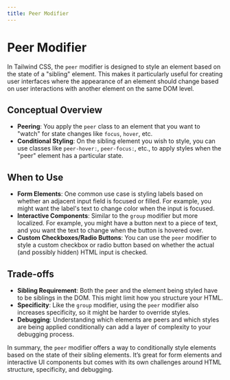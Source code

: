 ```yaml
---
title: Peer Modifier
---
```


# Peer Modifier

In Tailwind CSS, the `peer` modifier is designed to style an element based on the state of a "sibling" element. This makes it particularly useful for creating user interfaces where the appearance of an element should change based on user interactions with another element on the same DOM level.

## Conceptual Overview

- **Peering**: You apply the `peer` class to an element that you want to "watch" for state changes like `focus`, `hover`, etc.
- **Conditional Styling**: On the sibling element you wish to style, you can use classes like `peer-hover:`, `peer-focus:`, etc., to apply styles when the "peer" element has a particular state.

## When to Use

- **Form Elements**: One common use case is styling labels based on whether an adjacent input field is focused or filled. For example, you might want the label's text to change color when the input is focused.
- **Interactive Components**: Similar to the `group` modifier but more localized. For example, you might have a button next to a piece of text, and you want the text to change when the button is hovered over.
- **Custom Checkboxes/Radio Buttons**: You can use the `peer` modifier to style a custom checkbox or radio button based on whether the actual (and possibly hidden) HTML input is checked.

## Trade-offs

- **Sibling Requirement**: Both the peer and the element being styled have to be siblings in the DOM. This might limit how you structure your HTML.
- **Specificity**: Like the `group` modifier, using the `peer` modifier also increases specificity, so it might be harder to override styles.
- **Debugging**: Understanding which elements are peers and which styles are being applied conditionally can add a layer of complexity to your debugging process.

In summary, the `peer` modifier offers a way to conditionally style elements based on the state of their sibling elements. It’s great for form elements and interactive UI components but comes with its own challenges around HTML structure, specificity, and debugging.
